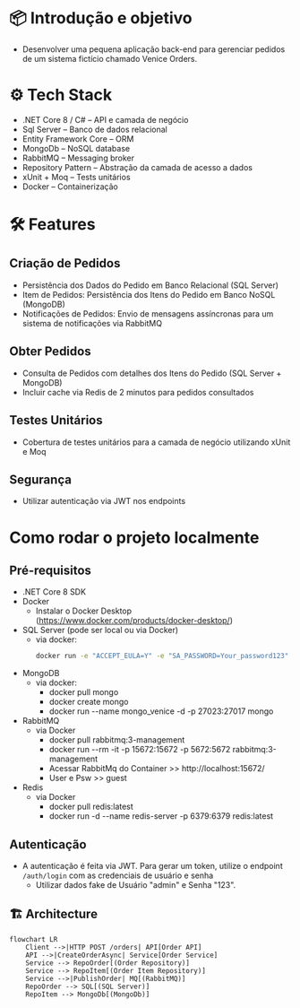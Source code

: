 ﻿# 📦 Introdução e objetivo 
- Desenvolver uma pequena aplicação back-end para gerenciar pedidos de um sistema fictício chamado Venice Orders. 

# ⚙ Tech Stack
- .NET Core 8 / C# – API e camada de negócio
- Sql Server – Banco de dados relacional
- Entity Framework Core – ORM
- MongoDb – NoSQL database
- RabbitMQ – Messaging broker
- Repository Pattern – Abstração da camada de acesso a dados
- xUnit + Moq – Tests unitários
- Docker – Containerização

# 🛠 Features
## Criação de Pedidos
- Persistência dos Dados do Pedido em Banco Relacional (SQL Server)
- Item de Pedidos: Persistência dos Itens do Pedido em Banco NoSQL (MongoDB)
- Notificações de Pedidos: Envio de mensagens assíncronas para um sistema de notificações via RabbitMQ
## Obter Pedidos
- Consulta de Pedidos com detalhes dos Itens do Pedido (SQL Server + MongoDB)
- Incluir cache via Redis de 2 minutos para pedidos consultados
## Testes Unitários
- Cobertura de testes unitários para a camada de negócio utilizando xUnit e Moq
## Segurança
- Utilizar autenticação via JWT nos endpoints

# Como rodar o projeto localmente
## Pré-requisitos
- .NET Core 8 SDK
- Docker
	- Instalar o Docker Desktop (https://www.docker.com/products/docker-desktop/)
- SQL Server (pode ser local ou via Docker)
	- via docker: 
		```bash
		docker run -e "ACCEPT_EULA=Y" -e "SA_PASSWORD=Your_password123" -p 1433:1433 -d mcr.microsoft.com/mssql/server:2022-latest
		```
- MongoDB 
	- via docker:
		- docker pull mongo
		- docker create mongo
		- docker run --name mongo_venice -d -p 27023:27017 mongo
- RabbitMQ 
	- via Docker
		- docker pull rabbitmq:3-management
		- docker run --rm  -it -p 15672:15672 -p 5672:5672 rabbitmq:3-management
		- Acessar RabbitMq do Container >> http://localhost:15672/
		- User e Psw >> guest
- Redis 
	- via Docker
		- docker pull redis:latest
		- docker run -d --name redis-server -p 6379:6379 redis:latest

## Autenticação
- A autenticação é feita via JWT. Para gerar um token, utilize o endpoint `/auth/login` com as credenciais de usuário e senha
	- Utilizar dados fake de Usuário "admin" e Senha "123".

## 🏗 Architecture

```mermaid
flowchart LR
    Client -->|HTTP POST /orders| API[Order API]
    API -->|CreateOrderAsync| Service[Order Service]
    Service --> RepoOrder[(Order Repository)]
    Service --> RepoItem[(Order Item Repository)]
    Service -->|PublishOrder| MQ[(RabbitMQ)]
    RepoOrder --> SQL[(SQL Server)]
    RepoItem --> MongoDb[(MongoDb)]

